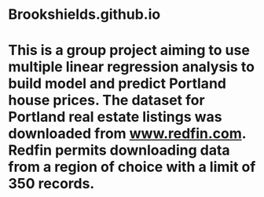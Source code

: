 # Brookshields.github.io
# This is a group project aiming to use multiple linear regression analysis to build model and predict Portland house prices. The dataset for Portland real estate listings was downloaded from www.redfin.com. Redfin permits downloading data from a region of choice with a limit of 350 records.


